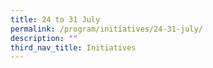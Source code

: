 ```yaml
---
title: 24 to 31 July
permalink: /program/initiatives/24-31-july/
description: ""
third_nav_title: Initiatives
---
```

